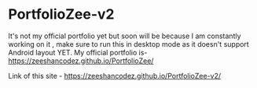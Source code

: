 # PortfolioZee-v2
It's not my official portfolio yet but soon will be because I am constantly working on it , make sure to run this in desktop mode as it doesn't support Android layout YET. My official portfolio is- https://zeeshancodez.github.io/PortfolioZee/






Link of this site - https://zeeshancodez.github.io/PortfolioZee-v2/
